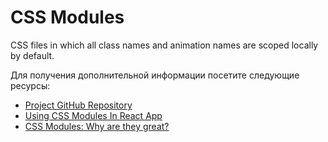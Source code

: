 # CSS Modules

CSS files in which all class names and animation names are scoped locally by default.

Для получения дополнительной информации посетите следующие ресурсы:

- [Project GitHub Repository](https://github.com/css-modules/css-modules)
- [Using CSS Modules In React App](https://medium.com/@ralph1786/using-css-modules-in-react-app-c2079eadbb87)
- [CSS Modules: Why are they great?](https://www.youtube.com/watch?v=pKMWU9OrA2s)
